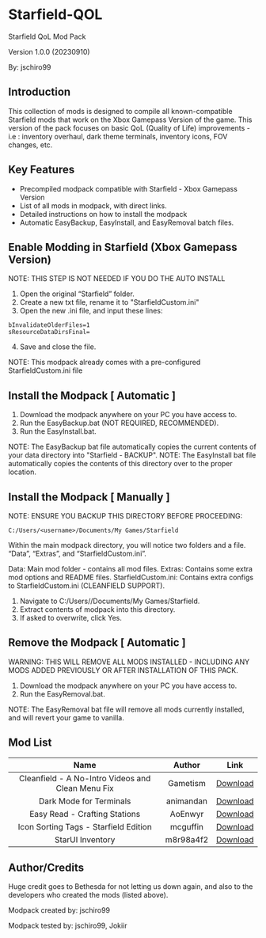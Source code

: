 # Starfield-QOL

Starfield QoL Mod Pack

Version 1.0.0 (20230910)

By: jschiro99


## Introduction

This collection of mods is designed to compile all known-compatible Starfield mods that work on the Xbox Gamepass Version of the game. 
This version of the pack focuses on basic QoL (Quality of Life) improvements  - i.e : inventory overhaul, dark theme terminals, inventory icons, FOV changes, etc.


## Key Features

- Precompiled modpack compatible with Starfield - Xbox Gamepass Version
- List of all mods in modpack, with direct links.
- Detailed instructions on how to install the modpack
- Automatic EasyBackup, EasyInstall, and EasyRemoval batch files.
  

## Enable Modding in Starfield (Xbox Gamepass Version)

NOTE: THIS STEP IS NOT NEEDED IF YOU DO THE AUTO INSTALL

1. Open the original “Starfield” folder.
2. Create a new txt file, rename it to "StarfieldCustom.ini"
3. Open the new .ini file, and input these lines:
```[Archive]
bInvalidateOlderFiles=1
sResourceDataDirsFinal=
```
4. Save and close the file.

NOTE: This modpack already comes with a pre-configured StarfieldCustom.ini file


## Install the Modpack [ Automatic ]

1. Download the modpack anywhere on your PC you have access to.
2. Run the EasyBackup.bat (NOT REQUIRED, RECOMMENDED).
3. Run the EasyInstall.bat.

NOTE: The EasyBackup bat file automatically copies the current contents of your data directory into "Starfield - BACKUP".
NOTE: The EasyInstall bat file automatically copies the contents of this directory over to the proper location.


## Install the Modpack [ Manually ]

NOTE: ENSURE YOU BACKUP THIS DIRECTORY BEFORE PROCEEDING:

```C:/Users/<username>/Documents/My Games/Starfield```

Within the main modpack directory, you will notice two folders and a file. “Data”, “Extras”, and “StarfieldCustom.ini”.

Data: Main mod folder - contains all mod files.
Extras: Contains some extra mod options and README files.
StarfieldCustom.ini: Contains extra configs to StarfieldCustom.ini (CLEANFIELD SUPPORT).

1. Navigate to C:/Users/<username>/Documents/My Games/Starfield.
2. Extract contents of modpack into this directory.
3. If asked to overwrite, click Yes.


## Remove the Modpack [ Automatic ]

WARNING: THIS WILL REMOVE ALL MODS INSTALLED - INCLUDING ANY MODS ADDED PREVIOUSLY OR AFTER INSTALLATION OF THIS PACK.

1. Download the modpack anywhere on your PC you have access to.
2. Run the EasyRemoval.bat.

NOTE: The EasyRemoval bat file will remove all mods currently installed, and will revert your game to vanilla.


## Mod List

| Name                                              | Author    | Link      |
| :-------------------------------------------------: |:---------:| :---------:|
| Cleanfield - A No-Intro Videos and Clean Menu Fix | Gametism  | [Download](https://www.nexusmods.com/starfield/mods/88)  |
| Dark Mode for Terminals                           | animandan | [Download](https://www.nexusmods.com/starfield/mods/861) |
| Easy Read - Crafting Stations                     | AoEnwyr   | [Download](https://www.nexusmods.com/starfield/mods/845) |
| Icon Sorting Tags - Starfield Edition             | mcguffin  | [Download](https://www.nexusmods.com/starfield/mods/312) |
| StarUI Inventory                                  | m8r98a4f2 | [Download](https://www.nexusmods.com/starfield/mods/773) |


## Author/Credits

Huge credit goes to Bethesda for not letting us down again, and also to the developers who created the mods (listed above).

Modpack created by: jschiro99

Modpack tested by: jschiro99, Jokiir
